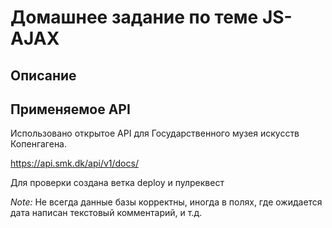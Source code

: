# Домашнее задание по теме JS-AJAX

## Описание

## Применяемое API

Использовано открытое API для Государственного музея искусств Копенгагена.

https://api.smk.dk/api/v1/docs/

Для проверки создана ветка deploy и пулреквест

_Note:_ Не всегда данные базы корректны, иногда в полях, где ожидается дата написан текстовый комментарий, и т.д.
